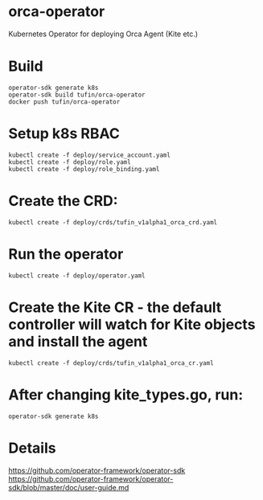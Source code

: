 # orca-operator
Kubernetes Operator for deploying Orca Agent (Kite etc.)

# Build
```
operator-sdk generate k8s
operator-sdk build tufin/orca-operator
docker push tufin/orca-operator
```

# Setup k8s RBAC 
```
kubectl create -f deploy/service_account.yaml
kubectl create -f deploy/role.yaml
kubectl create -f deploy/role_binding.yaml
```

# Create the CRD:
```
kubectl create -f deploy/crds/tufin_v1alpha1_orca_crd.yaml
```

# Run the operator
```
kubectl create -f deploy/operator.yaml
```

# Create the Kite CR - the default controller will watch for Kite objects and install the agent
```
kubectl create -f deploy/crds/tufin_v1alpha1_orca_cr.yaml
```

# After changing kite_types.go, run:
```
operator-sdk generate k8s
```

# Details
https://github.com/operator-framework/operator-sdk
https://github.com/operator-framework/operator-sdk/blob/master/doc/user-guide.md

